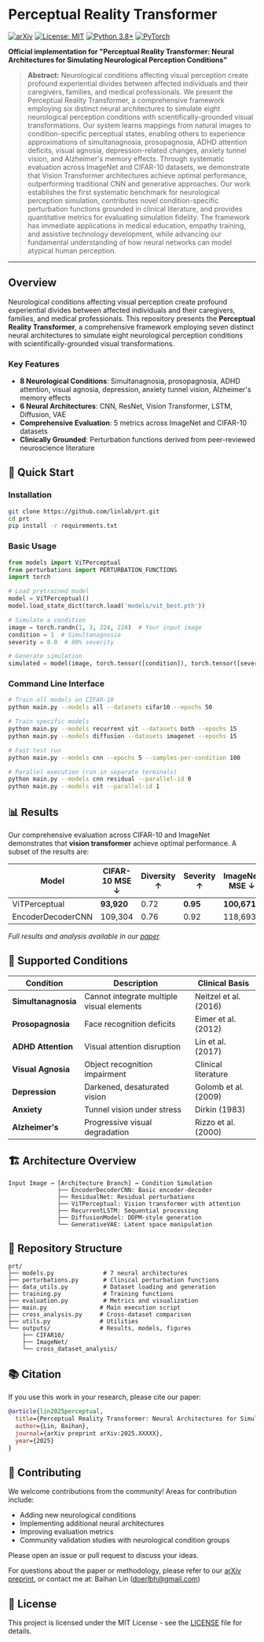 # Perceptual Reality Transformer

[![arXiv](https://img.shields.io/badge/arXiv-2025.XXXXX-b31b1b.svg)](https://arxiv.org/abs/2025.XXXXX)
[![License: MIT](https://img.shields.io/badge/License-MIT-yellow.svg)](https://opensource.org/licenses/MIT)
[![Python 3.8+](https://img.shields.io/badge/python-3.8+-blue.svg)](https://www.python.org/downloads/release/python-380/)
[![PyTorch](https://img.shields.io/badge/PyTorch-2.0+-ee4c2c.svg)](https://pytorch.org/)

**Official implementation for "Perceptual Reality Transformer: Neural Architectures for Simulating Neurological Perception Conditions"**

> **Abstract:** Neurological conditions affecting visual perception create profound experiential divides between affected individuals and their caregivers, families, and medical professionals. We present the Perceptual Reality Transformer, a comprehensive framework employing six distinct neural architectures to simulate eight neurological perception conditions with scientifically-grounded visual transformations. Our system learns mappings from natural images to condition-specific perceptual states, enabling others to experience approximations of simultanagnosia, prosopagnosia, ADHD attention deficits, visual agnosia, depression-related changes, anxiety tunnel vision, and Alzheimer's memory effects. Through systematic evaluation across ImageNet and CIFAR-10 datasets, we demonstrate that Vision Transformer architectures achieve optimal performance, outperforming traditional CNN and generative approaches. Our work establishes the first systematic benchmark for neurological perception simulation, contributes novel condition-specific perturbation functions grounded in clinical literature, and provides quantitative metrics for evaluating simulation fidelity. The framework has immediate applications in medical education, empathy training, and assistive technology development, while advancing our fundamental understanding of how neural networks can model atypical human perception.

---

## Overview

Neurological conditions affecting visual perception create profound experiential divides between affected individuals and their caregivers, families, and medical professionals. This repository presents the **Perceptual Reality Transformer**, a comprehensive framework employing seven distinct neural architectures to simulate eight neurological perception conditions with scientifically-grounded visual transformations.

### Key Features

- **8 Neurological Conditions**: Simultanagnosia, prosopagnosia, ADHD attention, visual agnosia, depression, anxiety tunnel vision, Alzheimer's memory effects
- **6 Neural Architectures**: CNN, ResNet, Vision Transformer, LSTM, Diffusion, VAE
- **Comprehensive Evaluation**: 5 metrics across ImageNet and CIFAR-10 datasets
- **Clinically Grounded**: Perturbation functions derived from peer-reviewed neuroscience literature

## 🚀 Quick Start

### Installation

```bash
git clone https://github.com/linlab/prt.git
cd prt
pip install -r requirements.txt
```

### Basic Usage

```python
from models import ViTPerceptual
from perturbations import PERTURBATION_FUNCTIONS
import torch

# Load pretrained model
model = ViTPerceptual()
model.load_state_dict(torch.load('models/vit_best.pth'))

# Simulate a condition
image = torch.randn(1, 3, 224, 224)  # Your input image
condition = 1  # Simultanagnosia
severity = 0.8  # 80% severity

# Generate simulation
simulated = model(image, torch.tensor([condition]), torch.tensor([severity]))
```

### Command Line Interface

```bash
# Train all models on CIFAR-10
python main.py --models all --datasets cifar10 --epochs 50

# Train specific models
python main.py --models recurrent vit --datasets both --epochs 15
python main.py --models diffusion --datasets imagenet --epochs 15

# Fast test run
python main.py --models cnn --epochs 5 --samples-per-condition 100

# Parallel execution (run in separate terminals)
python main.py --models cnn residual --parallel-id 0
python main.py --models vit --parallel-id 1
```

## 📊 Results

Our comprehensive evaluation across CIFAR-10 and ImageNet demonstrates that **vision transformer** achieve optimal performance. A subset of the results are:

| Model | CIFAR-10 MSE ↓ | Diversity ↑ | Severity ↑ | ImageNet MSE ↓ |
|-------|----------------|-------------|------------|----------------|
| ViTPerceptual | **93,920** | 0.72 | **0.95** | **100,671** |
| EncoderDecoderCNN | 109,304 | 0.76 | 0.92 | 118,693 |

*Full results and analysis available in our [paper](https://arxiv.org/abs/2025.XXXXX).*

## 🧠 Supported Conditions

| Condition | Description | Clinical Basis |
|-----------|-------------|----------------|
| **Simultanagnosia** | Cannot integrate multiple visual elements | Neitzel et al. (2016) |
| **Prosopagnosia** | Face recognition deficits | Eimer et al. (2012)|
| **ADHD Attention** | Visual attention disruption | Lin et al. (2017) |
| **Visual Agnosia** | Object recognition impairment | Clinical literature |
| **Depression** | Darkened, desaturated vision | Golomb et al. (2009) |
| **Anxiety** | Tunnel vision under stress | Dirkin (1983) |
| **Alzheimer's** | Progressive visual degradation | Rizzo et al. (2000) |

## 🏗️ Architecture Overview

```
Input Image → [Architecture Branch] → Condition Simulation
              ├── EncoderDecoderCNN: Basic encoder-decoder
              ├── ResidualNet: Residual perturbations  
              ├── ViTPerceptual: Vision transformer with attention
              ├── RecurrentLSTM: Sequential processing
              ├── DiffusionModel: DDPM-style generation
              └── GenerativeVAE: Latent space manipulation
```

## 📁 Repository Structure

```
prt/
├── models.py              # 7 neural architectures
├── perturbations.py       # Clinical perturbation functions  
├── data_utils.py          # Dataset loading and generation
├── training.py            # Training functions
├── evaluation.py          # Metrics and visualization
├── main.py               # Main execution script
├── cross_analysis.py     # Cross-dataset comparison
├── utils.py              # Utilities
└── outputs/              # Results, models, figures
    ├── CIFAR10/
    ├── ImageNet/
    └── cross_dataset_analysis/
```

## 📚 Citation

If you use this work in your research, please cite our paper:

```bibtex
@article{lin2025perceptual,
  title={Perceptual Reality Transformer: Neural Architectures for Simulating Neurological Perception Conditions},
  author={Lin, Baihan},
  journal={arXiv preprint arXiv:2025.XXXXX},
  year={2025}
}
```

## 🤝 Contributing

We welcome contributions from the community! Areas for contribution include:
- Adding new neurological conditions
- Implementing additional neural architectures
- Improving evaluation metrics
- Community validation studies with neurological condition groups

Please open an issue or pull request to discuss your ideas.

For questions about the paper or methodology, please refer to our [arXiv preprint](https://arxiv.org/abs/2025.XXXXX), or contact me at: Baihan Lin (doerlbh@gmail.com)

## 📜 License

This project is licensed under the MIT License - see the [LICENSE](LICENSE) file for details.

